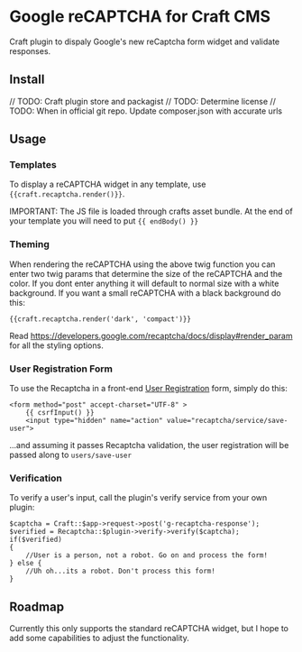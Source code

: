 # Google reCAPTCHA for Craft CMS
Craft plugin to dispaly Google's new reCaptcha form widget and validate responses.

## Install
// TODO: Craft plugin store and packagist
// TODO: Determine license
// TODO: When in official git repo. Update composer.json with accurate urls


## Usage
### Templates
To display a reCAPTCHA widget in any template, use `{{craft.recaptcha.render()}}`.

IMPORTANT: The JS file is loaded through crafts asset bundle. At the end of your template you will need to put `{{ endBody() }}`

### Theming

When rendering the reCAPTCHA using the above twig function you can enter two twig params that determine the size of the reCAPTCHA and the color. If you dont enter anything it will default to normal size with a white background. If you want a small reCAPTCHA with a black background do this: 

    {{craft.recaptcha.render('dark', 'compact')}}

Read https://developers.google.com/recaptcha/docs/display#render_param for all the styling options. 

### User Registration Form
To use the Recaptcha in a front-end [User Registration](TODO:) form, simply do this:

    <form method="post" accept-charset="UTF-8" >
        {{ csrfInput() }}
        <input type="hidden" name="action" value="recaptcha/service/save-user">

...and assuming it passes Recaptcha validation, the user registration will be passed along to `users/save-user`

### Verification
To verify a user's input, call the plugin's verify service from your own plugin:

    $captcha = Craft::$app->request->post('g-recaptcha-response');
    $verified = Recaptcha::$plugin->verify->verify($captcha);
    if($verified)
    {
        //User is a person, not a robot. Go on and process the form!
    } else {
        //Uh oh...its a robot. Don't process this form!
    }

## Roadmap
Currently this only supports the standard reCAPTCHA widget, but I hope to add some capabilities to adjust the functionality.

